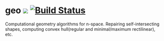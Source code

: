 # geo ![](https://img.shields.io/github/license/mashape/apistatus.svg) [![Build Status](https://travis-ci.org/iitc/geo.svg?branch=master)](https://travis-ci.org/iitc/geo)
Computational geometry algorithms for n-space. Repairing self-intersecting shapes, computing convex hull(regular and minimal/maximum rectilinear), etc.
